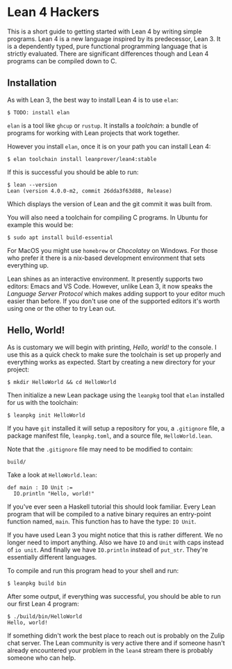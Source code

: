 # Lean 4 Hackers #

This is a short guide to getting started with Lean 4 by writing simple
programs.  Lean 4 is a new language inspired by its predecessor,
Lean 3.  It is a dependently typed, pure functional programming
language that is strictly evaluated.  There are significant
differences though and Lean 4 programs can be compiled down to C.

## Installation ##

As with Lean 3, the best way to install Lean 4 is to use `elan`:

    $ TODO: install elan

`elan` is a tool like `ghcup` or `rustup`.  It installs a _toolchain_:
a bundle of programs for working with Lean projects that work
together.

However you install `elan`, once it is on your path you can install
Lean 4:

    $ elan toolchain install leanprover/lean4:stable

If this is successful you should be able to run:

    $ lean --version
    Lean (version 4.0.0-m2, commit 26dda3f63d88, Release)

Which displays the version of Lean and the git commit it was built
from.

You will also need a toolchain for compiling C programs.  In Ubuntu
for example this would be:

    $ sudo apt install build-essential

For MacOS you might use `homebrew` or _Chocolatey_ on Windows.  For
those who prefer it there is a nix-based development environment that
sets everything up.

Lean shines as an interactive environment.  It presently supports two
editors: Emacs and VS Code.  However, unlike Lean 3, it now speaks the
_Language Server Protocol_ which makes adding support to your editor
much easier than before.  If you don't use one of the supported
editors it's worth using one or the other to try Lean out.

## Hello, World! ##

As is customary we will begin with printing, _Hello, world!_ to the
console.  I use this as a quick check to make sure the toolchain is
set up properly and everything works as expected.  Start by creating a
new directory for your project:

    $ mkdir HelloWorld && cd HelloWorld

Then initialize a new Lean package using the `leanpkg` tool that
`elan` installed for us with the toolchain:

    $ leanpkg init HelloWorld

If you have `git` installed it will setup a repository for you, a
`.gitignore` file, a package manifest file, `leanpkg.toml`, and a
source file, `HelloWorld.lean`.

Note that the `.gitignore` file may need to be modified to contain:

    build/

Take a look at `HelloWorld.lean`:

    def main : IO Unit :=
      IO.println "Hello, world!"

If you've ever seen a Haskell tutorial this should look familiar.
Every Lean program that will be compiled to a native binary requires
an entry-point function named, `main`.  This function has to have the
type: `IO Unit`.

If you have used Lean 3 you might notice that this is rather
different.  We no longer need to import anything.  Also we have `IO`
and `Unit` with caps instead of `io unit`.  And finally we have
`IO.println` instead of `put_str`.  They're essentially different
languages.

To compile and run this program head to your shell and run:

    $ leanpkg build bin

After some output, if everything was successful, you should be able to
run our first Lean 4 program:

    $ ./build/bin/HelloWorld
    Hello, world!

If something didn't work the best place to reach out is probably on
the Zulip chat server.  The Lean community is very active there and if
someone hasn't already encountered your problem in the `lean4` stream
there is probably someone who can help.
